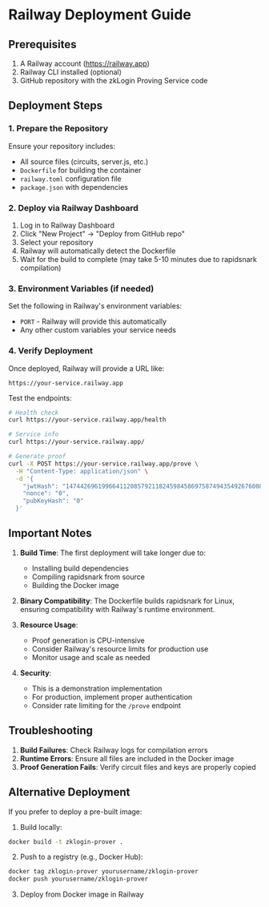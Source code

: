 # Railway Deployment Guide

## Prerequisites

1. A Railway account (https://railway.app)
2. Railway CLI installed (optional)
3. GitHub repository with the zkLogin Proving Service code

## Deployment Steps

### 1. Prepare the Repository

Ensure your repository includes:
- All source files (circuits, server.js, etc.)
- `Dockerfile` for building the container
- `railway.toml` configuration file
- `package.json` with dependencies

### 2. Deploy via Railway Dashboard

1. Log in to Railway Dashboard
2. Click "New Project" → "Deploy from GitHub repo"
3. Select your repository
4. Railway will automatically detect the Dockerfile
5. Wait for the build to complete (may take 5-10 minutes due to rapidsnark compilation)

### 3. Environment Variables (if needed)

Set the following in Railway's environment variables:
- `PORT` - Railway will provide this automatically
- Any other custom variables your service needs

### 4. Verify Deployment

Once deployed, Railway will provide a URL like:
```
https://your-service.railway.app
```

Test the endpoints:
```bash
# Health check
curl https://your-service.railway.app/health

# Service info
curl https://your-service.railway.app/

# Generate proof
curl -X POST https://your-service.railway.app/prove \
  -H "Content-Type: application/json" \
  -d '{
    "jwtHash": "14744269619966411208579211824598458697587494354926760081771325075741142829156",
    "nonce": "0",
    "pubKeyHash": "0"
  }'
```

## Important Notes

1. **Build Time**: The first deployment will take longer due to:
   - Installing build dependencies
   - Compiling rapidsnark from source
   - Building the Docker image

2. **Binary Compatibility**: The Dockerfile builds rapidsnark for Linux, ensuring compatibility with Railway's runtime environment.

3. **Resource Usage**: 
   - Proof generation is CPU-intensive
   - Consider Railway's resource limits for production use
   - Monitor usage and scale as needed

4. **Security**:
   - This is a demonstration implementation
   - For production, implement proper authentication
   - Consider rate limiting for the `/prove` endpoint

## Troubleshooting

1. **Build Failures**: Check Railway logs for compilation errors
2. **Runtime Errors**: Ensure all files are included in the Docker image
3. **Proof Generation Fails**: Verify circuit files and keys are properly copied

## Alternative Deployment

If you prefer to deploy a pre-built image:

1. Build locally:
```bash
docker build -t zklogin-prover .
```

2. Push to a registry (e.g., Docker Hub):
```bash
docker tag zklogin-prover yourusername/zklogin-prover
docker push yourusername/zklogin-prover
```

3. Deploy from Docker image in Railway 